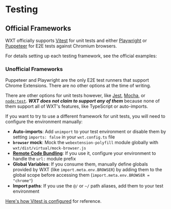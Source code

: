 # Testing

## Official Frameworks

WXT officially supports [Vitest](https://vitest.dev/) for unit tests and either [Playwright](https://playwright.dev/) or [Puppeteer](https://pptr.dev/) for E2E tests against Chromium browsers.

For details setting up each testing framework, see the official examples:

<ExampleList tag="testing" />

### Unofficial Frameworks

Puppeteer and Playwright are the only E2E test runners that support Chrome Extensions. There are no other options at the time of writing.

There are other options for unit tests however, like [Jest](https://jestjs.io/), [Mocha](https://mochajs.org/), or [`node:test`](https://nodejs.org/api/test.html). **_WXT does not claim to support any of them_** because none of them support all of WXT's features, like TypeScript or auto-imports.

If you want to try to use a different framework for unit tests, you will need to configure the environment manually:

- **Auto-imports**: Add `unimport` to your test environment or disable them by setting `imports: false` in your `wxt.config.ts` file
- **`browser` mock**: Mock the `webextension-polyfill` module globally with `wxt/dist/virtual/mock-browser.js`
- **[Remote Code Bundling](/guide/remote-code)**: If you use it, configure your environment to handle the `url:` module prefix
- **Global Variables**: If you consume them, manually define globals provided by WXT (like `import.meta.env.BROWSER`) by adding them to the global scope before accessing them (`import.meta.env.BROWSER = "chrome"`)
- **Import paths**: If you use the `@/` or `~/` path aliases, add them to your test environment

[Here's how Vitest is configured](https://github.com/wxt-dev/wxt/blob/main/src/testing/wxt-vitest-plugin.ts) for reference.
